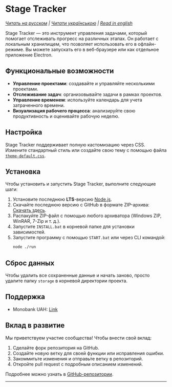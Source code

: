 # Stage Tracker

_[Читать на русском](/docs/ru.md) | [Читати українською](/docs/uk.md) | [Read in english](/README.md)_

Stage Tracker — это инструмент управления задачами, который помогает отслеживать прогресс на различных этапах. Он работает с локальным хранилищем, что позволяет использовать его в офлайн-режиме. Вы можете запускать его в веб-браузере или как отдельное приложение Electron.

## Функциональные возможности

-   **Управление проектами**: создавайте и управляйте несколькими проектами.
-   **Отслеживание задач**: организовывайте задачи в рамках проектов.
-   **Управление временем**: используйте календарь для учета затраченного времени.
-   **Визуализация рабочего процесса**: анализируйте свою продуктивность и оценивайте рабочую неделю.

## Настройка

Stage Tracker поддерживает полную кастомизацию через CSS. Измените стандартный стиль или создайте свою тему с помощью файла [`theme-default.css`](/public/css/theme-default.css).

## Установка

Чтобы установить и запустить Stage Tracker, выполните следующие шаги:

1. Установите последнюю **LTS**-версию [Node.js](https://nodejs.org).
2. Скачайте последнюю версию с GitHub в формате ZIP-архива: [Скачать здесь](https://github.com/flaxes/stage-tracker/archive/refs/heads/master.zip).
3. Распакуйте ZIP-файл с помощью любого архиватора (Windows ZIP, WinRAR, 7-Zip и т. д.).
4. Запустите `INSTALL.bat` в корневой папке для установки зависимостей.
5. Запустите программу с помощью `START.bat` или через CLI командой:
    ```sh
    node ./run
    ```

## Сброс данных

Чтобы удалить все сохраненные данные и начать заново, просто удалите папку `storage` в корневой директории проекта.

## Поддержка

- Monobank UAH: [Link](https://send.monobank.ua/jar/56BTVcCyAt)

## Вклад в развитие

Мы приветствуем участие сообщества! Чтобы внести свой вклад:

1. Сделайте форк репозитория на GitHub.
2. Создайте новую ветку для своей функции или исправления ошибки.
3. Закоммитьте изменения и отправьте ветку в репозиторий.
4. Откройте pull request с подробным описанием изменений.

Подробнее можно узнать в [GitHub-репозитории](https://github.com/flaxes/stage-tracker).

---
